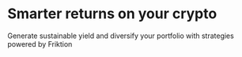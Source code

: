 # Smarter returns on your crypto

Generate sustainable yield and diversify your portfolio with strategies powered by Friktion
